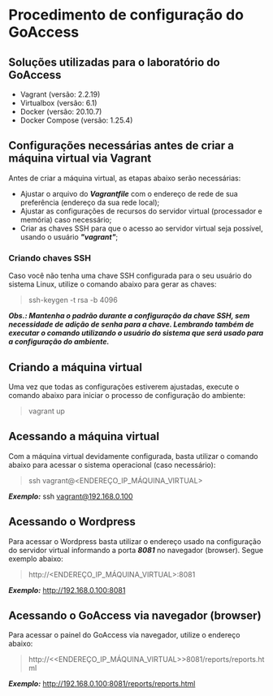 # Procedimento de configuração do GoAccess
## Soluções utilizadas para o laboratório do GoAccess

- Vagrant (versão: 2.2.19)
- Virtualbox (versão: 6.1)
- Docker (versão: 20.10.7)
- Docker Compose (versão: 1.25.4)

## Configurações necessárias antes de criar a máquina virtual via Vagrant

Antes de criar a máquina virtual, as etapas abaixo serão necessárias:

- Ajustar o arquivo do ***Vagrantfile*** com o endereço de rede de sua preferência (endereço da sua rede local);
- Ajustar as configurações de recursos do servidor virtual (processador e memória) caso necessário;
- Criar as chaves SSH para que o acesso ao servidor virtual seja  possível, usando o usuário ***"vagrant"***;

### Criando chaves SSH
Caso você não tenha uma chave SSH configurada para o seu usuário do sistema Linux, utilize o comando abaixo para gerar as chaves:

> ssh-keygen -t rsa -b 4096

***Obs.: Mantenha o padrão durante a configuração da chave SSH, sem necessidade de adição de senha para a chave. Lembrando também de executar o comando utilizando o usuário do sistema que será usado para a configuração do ambiente.***

## Criando a máquina virtual

Uma vez que todas as configurações estiverem ajustadas, execute o comando abaixo para iniciar o processo de configuração do ambiente:

> vagrant up

## Acessando a máquina virtual

Com a máquina virtual devidamente configurada, basta utilizar o comando abaixo para acessar o sistema operacional (caso necessário):

> ssh vagrant@<ENDEREÇO_IP_MÁQUINA_VIRTUAL>

***Exemplo:*** ssh vagrant@192.168.0.100

## Acessando o Wordpress

Para acessar o Wordpress basta utilizar o endereço usado na configuração do servidor virtual informando a porta ***8081*** no navegador (browser). Segue exemplo abaixo:

> http://<ENDEREÇO_IP_MÁQUINA_VIRTUAL>:8081

***Exemplo:*** http://192.168.0.100:8081

## Acessando o GoAccess via navegador (browser)

Para acessar o painel do GoAccess via navegador, utilize o endereço abaixo:

> http://<<ENDEREÇO_IP_MÁQUINA_VIRTUAL>>8081/reports/reports.html

***Exemplo:*** http://192.168.0.100:8081/reports/reports.html

